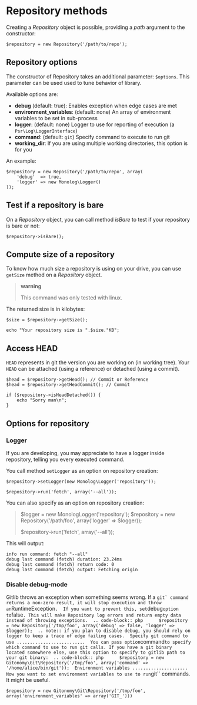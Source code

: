 Repository methods
==================

Creating a *Repository* object is possible, providing a *path* argument
to the constructor:

``` {.sourceCode .php}
$repository = new Repository('/path/to/repo');
```

Repository options
------------------

The constructor of Repository takes an additional parameter: `$options`.
This parameter can be used used to tune behavior of library.

Available options are:

-   **debug** (default: true): Enables exception when edge cases are met
-   **environment\_variables**: (default: none) An array of environment
    variables to be set in sub-process
-   **logger**: (default: none) Logger to use for reporting of execution
    (a `Psr\Log\LoggerInterface`)
-   **command**: (default: `git`) Specify command to execute to run git
-   **working\_dir**: If you are using multiple working directories,
    this option is for you

An example:

``` {.sourceCode .php}
$repository = new Repository('/path/to/repo', array(
    'debug'  => true,
    'logger' => new Monolog\Logger()
));
```

Test if a repository is bare
----------------------------

On a *Repository* object, you can call method *isBare* to test if your
repository is bare or not:

``` {.sourceCode .php}
$repository->isBare();
```

Compute size of a repository
----------------------------

To know how much size a repository is using on your drive, you can use
`getSize` method on a *Repository* object.

> **warning**
>
> This command was only tested with linux.

The returned size is in kilobytes:

``` {.sourceCode .php}
$size = $repository->getSize();

echo "Your repository size is ".$size."KB";
```

Access HEAD
-----------

`HEAD` represents in git the version you are working on (in working
tree). Your `HEAD` can be attached (using a reference) or detached
(using a commit).

``` {.sourceCode .php}
$head = $repository->getHead(); // Commit or Reference
$head = $repository->getHeadCommit(); // Commit

if ($repository->isHeadDetached()) {
    echo "Sorry man\n";
}
```

Options for repository
----------------------

### Logger

If you are developing, you may appreciate to have a logger inside
repository, telling you every executed command.

You call method `setLogger` as an option on repository creation:

``` {.sourceCode .php}
$repository->setLogger(new Monolog\Logger('repository'));

$repository->run('fetch', array('--all'));
```

You can also specify as an option on repository creation:

> \$logger = new MonologLogger('repository'); \$repository = new
> Repository('/path/foo', array('logger' =\> \$logger));
>
> \$repository-\>run('fetch', array('--all'));

This will output:

``` {.sourceCode .text}
info run command: fetch "--all"
debug last command (fetch) duration: 23.24ms
debug last command (fetch) return code: 0
debug last command (fetch) output: Fetching origin
```

### Disable debug-mode

Gitlib throws an exception when something seems wrong. If a
`` git` command returns a non-zero result, it will stop execution and throw an ``RuntimeException`.  If you want to prevent this, set`debug`option to`false`. This will make Repository log errors and return empty data instead of throwing exceptions.  .. code-block:: php      $repository = new Repository('/tmp/foo', array('debug' => false, 'logger' => $logger));  .. note:: if you plan to disable debug, you should rely on logger to keep a trace of edge failing cases.  Specify git command to use ..........................  You can pass option`command`to specify which command to use to run git calls. If you have a git binary located somewhere else, use this option to specify to gitlib path to your git binary:  .. code-block:: php      $repository = new Gitonomy\Git\Repository('/tmp/foo', array('command' => '/home/alice/bin/git'));  Environment variables .....................  Now you want to set environment variables to use to run`git\`\`
commands. It might be useful.

``` {.sourceCode .php}
$repository = new Gitonomy\Git\Repository('/tmp/foo', array('environment_variables' => array('GIT_')))
```
